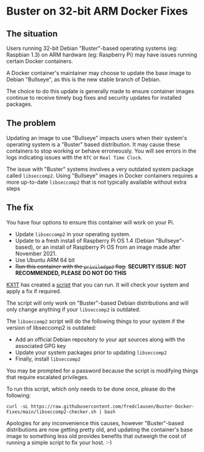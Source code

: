 # Buster on 32-bit ARM Docker Fixes

## The situation

Users running 32-bit Debian "Buster"-based operating systems (eg: Raspbian 1.3) on ARM hardware (eg: Raspberry Pi) may have issues running certain Docker containers.

A Docker container's maintainer may choose to update the base image to Debian "Bullseye", as this is the new stable branch of Debian.

The choice to do this update is generally made to ensure container images continue to receive timely bug fixes and security updates for installed packages.

## The problem

Updating an image to use "Bullseye" impacts users when their system's operating system is a "Buster" based distribution. It may cause these containers to stop working or behave erroneously. You will see errors in the logs indicating issues with the `RTC` or `Real Time Clock`.

The issue with "Buster" systems involves a very outdated system package called `libseccomp2`. Using "Bullseye" images in Docker containers requires a more up-to-date `libseccomp2` that is not typically available without extra steps 

## The fix

You have four options to ensure this container will work on your Pi.

* Update `libseccomp2` in your operating system.
* Update to a fresh install of Raspberry Pi OS 1.4 (Debian "Bullseye"-based), or an install of Raspberry Pi OS from an image made after November 2021.
* Use Ubuntu ARM 64 bit
* ~~Run this container with the `priviledged` flag.~~ **SECURITY ISSUE: NOT RECOMMENDED, PLEASE DO NOT DO THIS**

[KX1T](https://github.com/kx1t) has created a [script](libseccomp2-checker.sh) that you can run. It will check your system and apply a fix if required.

The script will only work on "Buster"-based Debian distributions and will only change anything if your `libseccomp2` is outdated.

The `libseccomp2` script will do the following things to your system if the version of libseccomp2 is outdated:

* Add an official Debian repository to your apt sources along with the associated GPG key
* Update your system packages prior to updating `libseccomp2`
* Finally, install `libseccomp2`

You may be prompted for a password because the script is modifying things that require escalated privileges.

To run this script, which only needs to be done once, please do the following:

```shell
curl -sL https://raw.githubusercontent.com/fredclausen/Buster-Docker-Fixes/main/libseccomp2-checker.sh | bash
```

Apologies for any inconvenience this causes, however "Buster"-based distributions are now getting pretty old, and updating the container's base image to something less old provides benefits that outweigh the cost of running a simple script to fix your host. :-)
